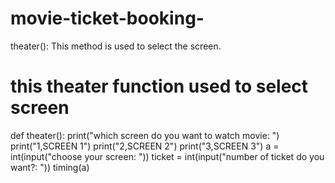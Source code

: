 # movie-ticket-booking-
 theater(): This method is used to select the screen.

# this theater function used to select screen 
def theater():
    print("which screen do you want to watch movie: ")
    print("1,SCREEN 1")
    print("2,SCREEN 2")
    print("3,SCREEN 3")
    a = int(input("choose your screen: "))
    ticket = int(input("number of ticket do you want?: "))
    timing(a)

